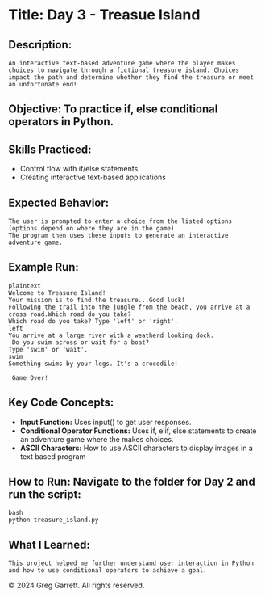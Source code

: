 # Title: Day 3 - Treasue Island

## Description:
    An interactive text-based adventure game where the player makes choices to navigate through a fictional treasure island. Choices impact the path and determine whether they find the treasure or meet an unfortunate end!

## Objective: To practice if, else conditional operators in Python.

## Skills Practiced:
  * Control flow with if/else statements
  * Creating interactive text-based applications

## Expected Behavior:
    The user is prompted to enter a choice from the listed options (options depend on where they are in the game).
    The program then uses these inputs to generate an interactive adventure game.

## Example Run:
```
plaintext
Welcome to Treasure Island!
Your mission is to find the treasure...Good luck!
Following the trail into the jungle from the beach, you arrive at a cross road.Which road do you take?
Which road do you take? Type 'left' or 'right'.
left
You arrive at a large river with a weatherd looking dock. 
 Do you swim across or wait for a boat?
Type 'swim' or 'wait'.
swim
Something swims by your legs. It's a crocodile! 

 Game Over!
```

## Key Code Concepts:
  * **Input Function:** Uses input() to get user responses.
  * **Conditional Operator Functions:** Uses if, elif, else statements to create an adventure game where the makes choices.
  * **ASCII Characters:** How to use ASCII characters to display images in a text based program

## How to Run: Navigate to the folder for Day 2 and run the script:
```
bash
python treasure_island.py
```
## What I Learned: 
    This project helped me further understand user interaction in Python and how to use conditional operators to achieve a goal.

© 2024 Greg Garrett. All rights reserved.